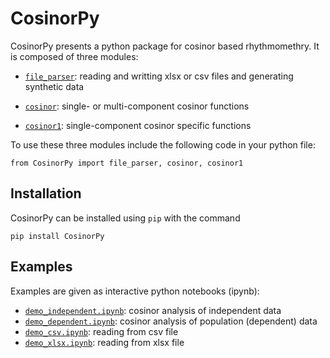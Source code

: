 # CosinorPy

CosinorPy presents a python package for cosinor based rhythmomethry. It is composed of three modules:
* [```file_parser```](docs/docs_file_parser.md): reading and writting xlsx or csv files and generating synthetic data

* [```cosinor```](docs/docs_cosinor.md): single- or multi-component cosinor functions

* [```cosinor1```](docs/docs_cosinor1.md): single-component cosinor specific functions

To use these three modules include the following code in your python file:

```from CosinorPy import file_parser, cosinor, cosinor1```

## Installation

CosinorPy can be installed using ```pip``` with the command

```pip install CosinorPy```

## Examples
Examples are given as interactive python notebooks (ipynb):
* [```demo_independent.ipynb```](demo_independent.ipynb): cosinor analysis of independent data
* [```demo_dependent.ipynb```](demo_dependent.ipynb): cosinor analysis of population (dependent) data
* [```demo_csv.ipynb```](demo_csv.ipynb): reading from csv file 
* [```demo_xlsx.ipynb```](demo_xlsx.ipynb): reading from xlsx file
